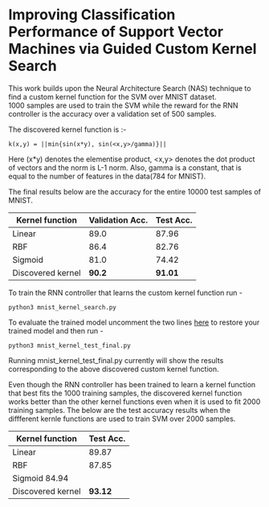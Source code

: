 # Improving Classification Performance of Support Vector Machines via Guided Custom Kernel Search
This work builds upon the Neural Architecture Search (NAS) technique to find a custom kernel function for the SVM over MNIST dataset.  
1000 samples are used to train the SVM while the reward for the RNN controller is the accuracy over a validation set of 500 samples.  

The discovered kernel function is :-
```
k(x,y) = ||min{sin(x*y), sin(<x,y>/gamma)}|| 
```
Here (x*y) denotes the elementise product, <x,y> denotes the dot product of vectors and the norm is L-1 norm. Also, gamma is a constant, that is equal to the number of features in the data(784 for MNIST).

The final results below are the accuracy for the entire 10000 test samples of MNIST.  

|  Kernel function |   Validation Acc.   |  Test Acc.    |
|------------|----------|----------|
|     Linear    |  89.0    |   87.96   |
|     RBF   |  86.4  |  82.76   |
|     Sigmoid   |  81.0 |   74.42  |
|  Discovered kernel | **90.2** | **91.01** |


To train the RNN controller that learns the custom kernel function run - 
```
python3 mnist_kernel_search.py
```

To evaluate the trained model uncomment the two lines [here](https://github.com/neuralCollab/Custom-SVM-kernel/blob/master/mnist_kernel_test_final.py#L295) to restore your trained model and then run - 

```
python3 mnist_kernel_test_final.py
```
Running mnist_kernel_test_final.py currently will show the results corresponding to the above discovered custom kernel function.

Even though the RNN controller has been trained to learn a kernel function that best fits the 1000 training samples, the discovered kernel function works better than the other kernel functions even when it is used to fit 2000 training samples.
The below are the test accuracy results when the diffferent kernle functions are used to train SVM over 2000 samples.

|  Kernel function | Test Acc.    |
|------------|----------|
|     Linear |    89.87   |
|     RBF   |  87.85   |
|     Sigmoid    84.94  |
|  Discovered kernel |  **93.12** |
